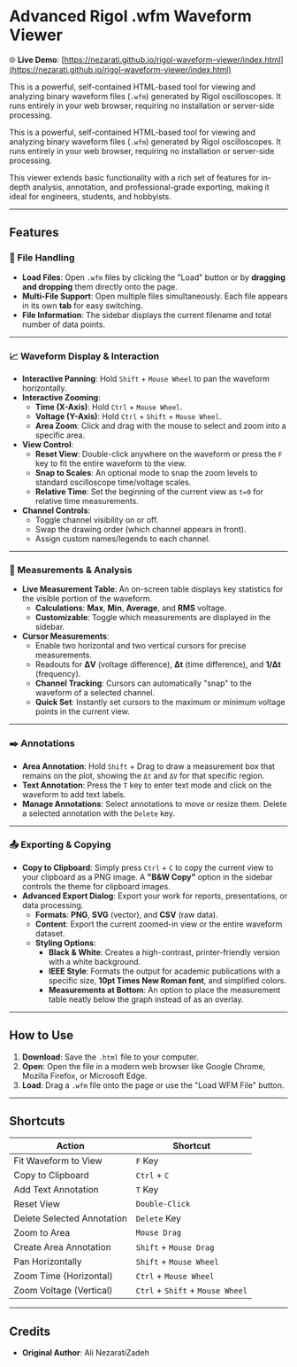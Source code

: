 # Advanced Rigol .wfm Waveform Viewer

🌐 **Live Demo**: [https://nezarati.github.io/rigol-waveform-viewer/index.html](https://nezarati.github.io/rigol-waveform-viewer/index.html)

This is a powerful, self-contained HTML-based tool for viewing and analyzing binary waveform files (`.wfm`) generated by Rigol oscilloscopes. It runs entirely in your web browser, requiring no installation or server-side processing.

This is a powerful, self-contained HTML-based tool for viewing and analyzing binary waveform files (`.wfm`) generated by Rigol oscilloscopes. It runs entirely in your web browser, requiring no installation or server-side processing.

This viewer extends basic functionality with a rich set of features for in-depth analysis, annotation, and professional-grade exporting, making it ideal for engineers, students, and hobbyists.



---

## Features

### 📂 File Handling
* **Load Files**: Open `.wfm` files by clicking the "Load" button or by **dragging and dropping** them directly onto the page.
* **Multi-File Support**: Open multiple files simultaneously. Each file appears in its own **tab** for easy switching.
* **File Information**: The sidebar displays the current filename and total number of data points.

---

### 📈 Waveform Display & Interaction
* **Interactive Panning**: Hold `Shift` + `Mouse Wheel` to pan the waveform horizontally.
* **Interactive Zooming**:
    * **Time (X-Axis)**: Hold `Ctrl` + `Mouse Wheel`.
    * **Voltage (Y-Axis)**: Hold `Ctrl` + `Shift` + `Mouse Wheel`.
    * **Area Zoom**: Click and drag with the mouse to select and zoom into a specific area.
* **View Control**:
    * **Reset View**: Double-click anywhere on the waveform or press the `F` key to fit the entire waveform to the view.
    * **Snap to Scales**: An optional mode to snap the zoom levels to standard oscilloscope time/voltage scales.
    * **Relative Time**: Set the beginning of the current view as `t=0` for relative time measurements.
* **Channel Controls**:
    * Toggle channel visibility on or off.
    * Swap the drawing order (which channel appears in front).
    * Assign custom names/legends to each channel.

---

### 📏 Measurements & Analysis
* **Live Measurement Table**: An on-screen table displays key statistics for the visible portion of the waveform.
    * **Calculations**: **Max**, **Min**, **Average**, and **RMS** voltage.
    * **Customizable**: Toggle which measurements are displayed in the sidebar.
* **Cursor Measurements**:
    * Enable two horizontal and two vertical cursors for precise measurements.
    * Readouts for **ΔV** (voltage difference), **Δt** (time difference), and **1/Δt** (frequency).
    * **Channel Tracking**: Cursors can automatically "snap" to the waveform of a selected channel.
    * **Quick Set**: Instantly set cursors to the maximum or minimum voltage points in the current view.

---

### ✒️ Annotations
* **Area Annotation**: Hold `Shift` + Drag to draw a measurement box that remains on the plot, showing the `Δt` and `ΔV` for that specific region.
* **Text Annotation**: Press the `T` key to enter text mode and click on the waveform to add text labels.
* **Manage Annotations**: Select annotations to move or resize them. Delete a selected annotation with the `Delete` key.

---

### 📤 Exporting & Copying
* **Copy to Clipboard**: Simply press `Ctrl` + `C` to copy the current view to your clipboard as a PNG image. A **"B&W Copy"** option in the sidebar controls the theme for clipboard images.
* **Advanced Export Dialog**: Export your work for reports, presentations, or data processing.
    * **Formats**: **PNG**, **SVG** (vector), and **CSV** (raw data).
    * **Content**: Export the current zoomed-in view or the entire waveform dataset.
    * **Styling Options**:
        * **Black & White**: Creates a high-contrast, printer-friendly version with a white background.
        * **IEEE Style**: Formats the output for academic publications with a specific size, **10pt Times New Roman font**, and simplified colors.
        * **Measurements at Bottom**: An option to place the measurement table neatly below the graph instead of as an overlay.

---

## How to Use

1.  **Download**: Save the `.html` file to your computer.
2.  **Open**: Open the file in a modern web browser like Google Chrome, Mozilla Firefox, or Microsoft Edge.
3.  **Load**: Drag a `.wfm` file onto the page or use the "Load WFM File" button.

---

## Shortcuts

| Action                      | Shortcut                                |
| --------------------------- | --------------------------------------- |
| Fit Waveform to View        | `F` Key                                 |
| Copy to Clipboard           | `Ctrl` + `C`                            |
| Add Text Annotation         | `T` Key                                 |
| Reset View                  | `Double-Click`                          |
| Delete Selected Annotation  | `Delete` Key                            |
| Zoom to Area                | `Mouse Drag`                            |
| Create Area Annotation      | `Shift` + `Mouse Drag`                  |
| Pan Horizontally            | `Shift` + `Mouse Wheel`                 |
| Zoom Time (Horizontal)      | `Ctrl` + `Mouse Wheel`                  |
| Zoom Voltage (Vertical)     | `Ctrl` + `Shift` + `Mouse Wheel`        |

---

## Credits
* **Original Author**: Ali NezaratiZadeh
